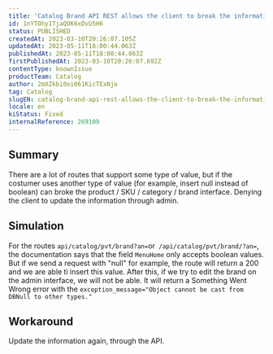```yaml
---
title: 'Catalog Brand API REST allows the client to break the information if sending request with wrong values'
id: 1nYTOhy1TjaQOK6xDvU5H6
status: PUBLISHED
createdAt: 2023-03-10T20:26:07.105Z
updatedAt: 2023-05-11T18:00:44.063Z
publishedAt: 2023-05-11T18:00:44.063Z
firstPublishedAt: 2023-03-10T20:26:07.692Z
contentType: knownIssue
productTeam: Catalog
author: 2mXZkbi0oi061KicTExNjo
tag: Catalog
slugEN: catalog-brand-api-rest-allows-the-client-to-break-the-information-if-sending-request-with-wrong-values
locale: en
kiStatus: Fixed
internalReference: 269109
---
```


## Summary


There are a lot of routes that support some type of value, but if the costumer uses another type of value (for example, insert null instead of boolean) can broke the product / SKU / category / brand interface. Denying the client to update the information through admin.



##

## Simulation


For the routes `api/catalog/pvt/brand?an=`or` /api/catalog/pvt/brand/?an=`, the documentation says that the field `MenuHome` only accepts boolean values. But if we send a request with "null" for example, the route will return a 200 and we are able ti insert this value. After this, if we try to edit the brand on the admin interface, we will not be able. It will return a Something Went Wrong error with the `exception_message="Object cannot be cast from DBNull to other types."`



##

## Workaround


Update the information again, through the API.






